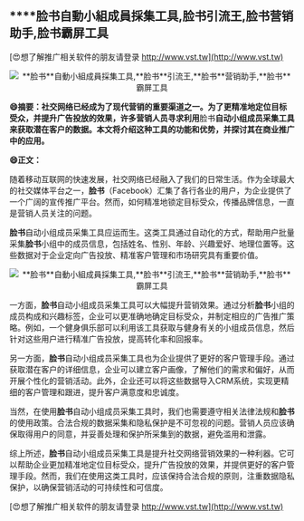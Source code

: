 ## ****脸书**自動小組成員採集工具,**脸书**引流王,**脸书**营销助手,**脸书**霸屏工具**

[😍想了解推广相关软件的朋友请登录 http://www.vst.tw](http://www.vst.tw)

 <center><img src="https://vst.tw/MP4/tuiguang/png/1.png" alt="**脸书**自動小組成員採集工具,**脸书**引流王,**脸书**营销助手,**脸书**霸屏工具"></center>

**😄摘要：社交网络已经成为了现代营销的重要渠道之一。为了更精准地定位目标受众，并提升广告投放的效果，许多营销人员寻求利用**脸书**自动小组成员采集工具来获取潜在客户的数据。本文将介绍这种工具的功能和优势，并探讨其在商业推广中的应用。**

**😄正文：**

随着移动互联网的快速发展，社交网络已经融入了我们的日常生活。作为全球最大的社交媒体平台之一，**脸书**（Facebook）汇集了各行各业的用户，为企业提供了一个广阔的宣传推广平台。然而，如何精准地锁定目标受众，传播品牌信息，一直是营销人员关注的问题。

**脸书**自动小组成员采集工具应运而生。这类工具通过自动化的方式，帮助用户批量采集**脸书**小组中的成员信息，包括姓名、性别、年龄、兴趣爱好、地理位置等。这些数据对于企业定向广告投放、精准客户管理和市场研究具有重要价值。

 <center><img src="https://vst.tw/MP4/tuiguang/png/3.png" alt="**脸书**自動小組成員採集工具,**脸书**引流王,**脸书**营销助手,**脸书**霸屏工具"></center>

一方面，**脸书**自动小组成员采集工具可以大幅提升营销效果。通过分析**脸书**小组的成员构成和兴趣标签，企业可以更准确地确定目标受众，并制定相应的广告推广策略。例如，一个健身俱乐部可以利用该工具获取与健身有关的小组成员信息，然后针对这些用户进行精准广告投放，提高转化率和回报率。

另一方面，**脸书**自动小组成员采集工具也为企业提供了更好的客户管理手段。通过获取潜在客户的详细信息，企业可以建立客户画像，了解他们的需求和偏好，从而开展个性化的营销活动。此外，企业还可以将这些数据导入CRM系统，实现更精细的客户管理和跟进，提升客户满意度和忠诚度。

当然，在使用**脸书**自动小组成员采集工具时，我们也需要遵守相关法律法规和**脸书**的使用政策。合法合规的数据采集和隐私保护是不可忽视的问题。营销人员应该确保取得用户的同意，并妥善处理和保护所采集到的数据，避免滥用和泄露。

综上所述，**脸书**自动小组成员采集工具是提升社交网络营销效果的一种利器。它可以帮助企业更加精准地定位目标受众，提升广告投放的效果，并提供更好的客户管理手段。然而，我们在使用这类工具时，应该保持合法合规的原则，注重数据隐私保护，以确保营销活动的可持续性和可信度。

[😍想了解推广相关软件的朋友请登录 http://www.vst.tw](http://www.vst.tw)



